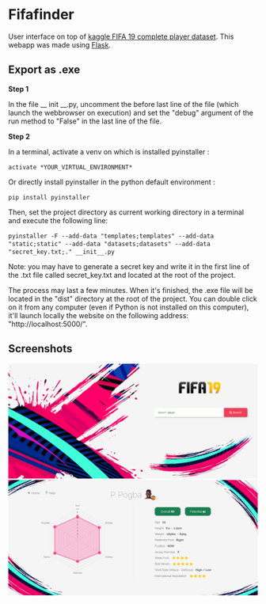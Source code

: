 # Fifafinder

User interface on top of [kaggle FIFA 19 complete player dataset](https://www.kaggle.com/karangadiya/fifa19). This webapp was made using [Flask](http://flask.pocoo.org/docs/1.0/).

## Export as .exe

**Step 1**

In the file __ init __.py, uncomment the before last line of the file (which launch the webbrowser on execution) and set the "debug" argument of the run method to "False" in the last line of the file. 

**Step 2** 

In a terminal, activate a venv on which is installed pyinstaller :

    activate *YOUR_VIRTUAL_ENVIRONMENT*
    
Or directly install pyinstaller in the python default environment :

    pip install pyinstaller

Then, set the project directory as current working directory in a terminal and execute the following line:

    pyinstaller -F --add-data "templates;templates" --add-data "static;static" --add-data "datasets;datasets" --add-data "secret_key.txt;." __init__.py
    
Note: you may have to generate a secret key and write it in the first line of the .txt file called secret_key.txt and located at the root of the project.

The process may last a few minutes. When it's finished, the .exe file will be located in the "dist" directory at the root of the project. You can double click on it from any computer (even if Python is not installed on this computer), it'll launch locally the website on the following address: "http://localhost:5000/".

## Screenshots

<img src="./static/img/screenshots/homepage.PNG">

<img src="./static/img/screenshots/playerpage.PNG">